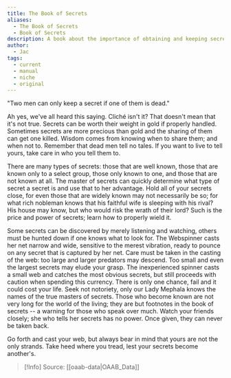 ```yaml
---
title: The Book of Secrets
aliases:
  - The Book of Secrets
  - Book of Secrets
description: A book about the importance of obtaining and keeping secrets.
author:
  - Jac
tags:
  - current
  - manual
  - niche
  - original
---
```

"Two men can only keep a secret if one of them is dead."

Ah yes, we've all heard this saying. Cliché isn't it? That doesn't mean that it's not true. Secrets can be worth their weight in gold if properly handled. Sometimes secrets are more precious than gold and the sharing of them can get one killed. Wisdom comes from knowing when to share them; and when not to. Remember that dead men tell no tales. If you want to live to tell yours, take care in who you tell them to.

There are many types of secrets: those that are well known, those that are known only to a select group, those only known to one, and those that are not known at all. The master of secrets can quickly determine what type of secret a secret is and use that to her advantage. Hold all of your secrets close, for even those that are widely known may not necessarily be so; for what rich nobleman knows that his faithful wife is sleeping with his rival? His house may know, but who would risk the wrath of their lord? Such is the price and power of secrets; learn how to properly wield it.

Some secrets can be discovered by merely listening and watching, others must be hunted down if one knows what to look for. The Webspinner casts her net narrow and wide, sensitive to the merest vibration, ready to pounce on any secret that is captured by her net. Care must be taken in the casting of the web: too large and larger predators may descend. Too small and even the largest secrets may elude your grasp. The inexperienced spinner casts a small web and catches the most obvious secrets, but still proceeds with caution when spending this currency. There is only one chance, fail and it could cost your life. Seek not notoriety, only our Lady Mephala knows the names of the true masters of secrets. Those who become known are not very long for the world of the living; they are but footnotes in the book of secrets -- a warning for those who speak over much. Watch your friends closely; she who tells her secrets has no power. Once given, they can never be taken back.

Go forth and cast your web, but always bear in mind that yours are not the only strands. Take heed where you tread, lest your secrets become another's.

> [!Info]
> Source: [[oaab-data|OAAB_Data]]